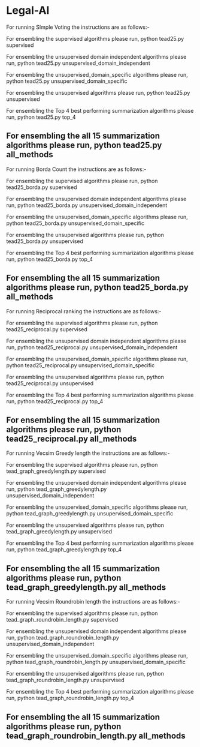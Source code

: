 # Legal-AI

For running SImple Voting the instructions are as follows:-

For ensembling the supervised algorithms please run,
python tead25.py supervised


For ensembling the unsupervised domain independent algorithms please run,
python tead25.py unsupervised_domain_independent


For ensembling the unsupervised_domain_specific algorithms please run,
python tead25.py unsupervised_domain_specific


For ensembling the unsupervised algorithms please run,
python tead25.py unsupervised


For ensembling the Top 4 best performing summarization algorithms please run,
python tead25.py top_4


For ensembling the all 15 summarization algorithms please run,
python tead25.py all_methods
-----------------------------------------------------------------------------------------------------------------------
For running Borda Count the instructions are as follows:-

For ensembling the supervised algorithms please run,
python tead25_borda.py supervised


For ensembling the unsupervised domain independent algorithms please run,
python tead25_borda.py unsupervised_domain_independent


For ensembling the unsupervised_domain_specific algorithms please run,
python tead25_borda.py unsupervised_domain_specific


For ensembling the unsupervised algorithms please run,
python tead25_borda.py unsupervised


For ensembling the Top 4 best performing summarization algorithms please run,
python tead25_borda.py top_4


For ensembling the all 15 summarization algorithms please run,
python tead25_borda.py all_methods
--------------------------------------------------------------------------------------------------------------------------
For running Reciprocal ranking the instructions are as follows:-

For ensembling the supervised algorithms please run,
python tead25_reciprocal.py supervised


For ensembling the unsupervised domain independent algorithms please run,
python tead25_reciprocal.py unsupervised_domain_independent


For ensembling the unsupervised_domain_specific algorithms please run,
python tead25_reciprocal.py unsupervised_domain_specific


For ensembling the unsupervised algorithms please run,
python tead25_reciprocal.py unsupervised


For ensembling the Top 4 best performing summarization algorithms please run,
python tead25_reciprocal.py top_4


For ensembling the all 15 summarization algorithms please run,
python tead25_reciprocal.py all_methods
-------------------------------------------------------------------------------------------------------------------------
For running Vecsim Greedy length the instructions are as follows:-

For ensembling the supervised algorithms please run,
python tead_graph_greedylength.py supervised


For ensembling the unsupervised domain independent algorithms please run,
python tead_graph_greedylength.py unsupervised_domain_independent


For ensembling the unsupervised_domain_specific algorithms please run,
python tead_graph_greedylength.py unsupervised_domain_specific


For ensembling the unsupervised algorithms please run,
python tead_graph_greedylength.py unsupervised


For ensembling the Top 4 best performing summarization algorithms please run,
python tead_graph_greedylength.py top_4


For ensembling the all 15 summarization algorithms please run,
python tead_graph_greedylength.py all_methods
---------------------------------------------------------------------------------------------------------------------------
For running Vecsim Roundrobin length the instructions are as follows:-

For ensembling the supervised algorithms please run,
python tead_graph_roundrobin_length.py supervised


For ensembling the unsupervised domain independent algorithms please run,
python tead_graph_roundrobin_length.py unsupervised_domain_independent


For ensembling the unsupervised_domain_specific algorithms please run,
python tead_graph_roundrobin_length.py unsupervised_domain_specific


For ensembling the unsupervised algorithms please run,
python tead_graph_roundrobin_length.py unsupervised


For ensembling the Top 4 best performing summarization algorithms please run,
python tead_graph_roundrobin_length.py top_4


For ensembling the all 15 summarization algorithms please run,
python tead_graph_roundrobin_length.py all_methods
------------------------------------------------------------------------------------------------------------------------------
